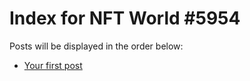 # Index for NFT World #5954
Posts will be displayed in the order below:

- [Your first post](./001-first.md)

